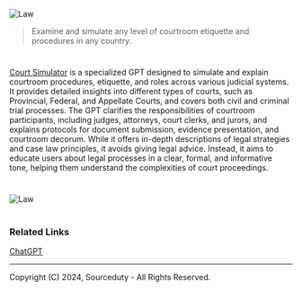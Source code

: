 ![Law](https://github.com/user-attachments/assets/6fef8e5b-8a7d-465c-a3b6-8d24545c5dd1)

> Examine and simulate any level of courtroom etiquette and procedures in any country.
#

[Court Simulator](https://chatgpt.com/g/g-e4ANQnhYr-court-simulator) is a specialized GPT designed to simulate and explain courtroom procedures, etiquette, and roles across various judicial systems. It provides detailed insights into different types of courts, such as Provincial, Federal, and Appellate Courts, and covers both civil and criminal trial processes. The GPT clarifies the responsibilities of courtroom participants, including judges, attorneys, court clerks, and jurors, and explains protocols for document submission, evidence presentation, and courtroom decorum. While it offers in-depth descriptions of legal strategies and case law principles, it avoids giving legal advice. Instead, it aims to educate users about legal processes in a clear, formal, and informative tone, helping them understand the complexities of court proceedings.

#
![Law](https://github.com/user-attachments/assets/b0aac9ec-ecaa-4091-8e3a-b2d88f3b75d5)

#
### Related Links

[ChatGPT](https://github.com/sourceduty/ChatGPT)

***
Copyright (C) 2024, Sourceduty - All Rights Reserved.
